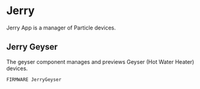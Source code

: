 # Jerry

Jerry App is a manager of Particle devices.


## Jerry Geyser

The geyser component manages and previews Geyser (Hot Water Heater) devices.

```
FIRMWARE JerryGeyser
```


